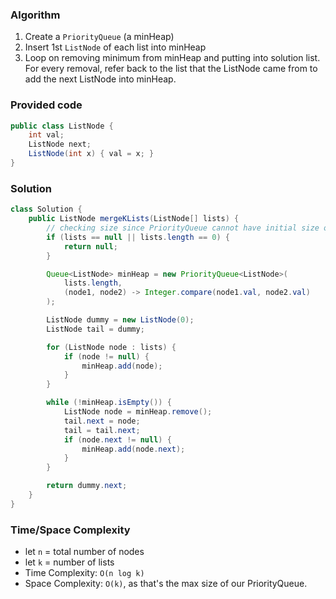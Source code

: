 ### Algorithm

1. Create a `PriorityQueue` (a minHeap)
1. Insert 1st `ListNode` of each list into minHeap
1. Loop on removing minimum from minHeap and putting into solution list. For every removal, refer back to the list that the ListNode came from to add the next ListNode into minHeap.

### Provided code

```java
public class ListNode {
    int val;
    ListNode next;
    ListNode(int x) { val = x; }
}
```

### Solution

```java
class Solution {
    public ListNode mergeKLists(ListNode[] lists) {
        // checking size since PriorityQueue cannot have initial size of 0.
        if (lists == null || lists.length == 0) {
            return null;
        }

        Queue<ListNode> minHeap = new PriorityQueue<ListNode>(
            lists.length,
            (node1, node2) -> Integer.compare(node1.val, node2.val)
        );

        ListNode dummy = new ListNode(0);
        ListNode tail = dummy;

        for (ListNode node : lists) {
            if (node != null) {
                minHeap.add(node);
            }
        }

        while (!minHeap.isEmpty()) {
            ListNode node = minHeap.remove();
            tail.next = node;
            tail = tail.next;
            if (node.next != null) {
                minHeap.add(node.next);
            }
        }

        return dummy.next;
    }
}
```

### Time/Space Complexity

- let `n` = total number of nodes
- let `k` = number of lists
- Time Complexity: `O(n log k)`
- Space Complexity: `O(k)`, as that's the max size of our PriorityQueue.
